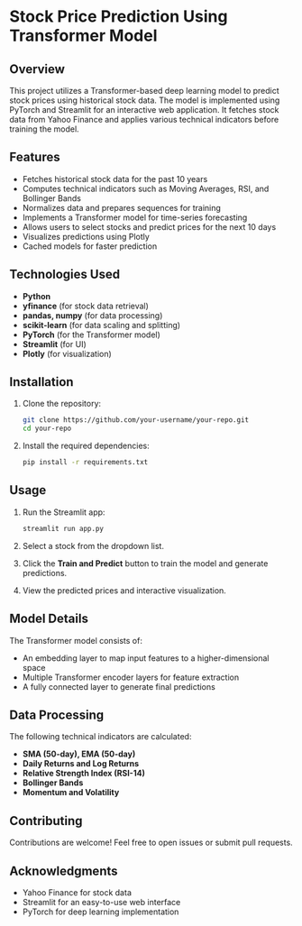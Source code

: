 # Stock Price Prediction Using Transformer Model

## Overview
This project utilizes a Transformer-based deep learning model to predict stock prices using historical stock data. The model is implemented using PyTorch and Streamlit for an interactive web application. It fetches stock data from Yahoo Finance and applies various technical indicators before training the model.

## Features
- Fetches historical stock data for the past 10 years
- Computes technical indicators such as Moving Averages, RSI, and Bollinger Bands
- Normalizes data and prepares sequences for training
- Implements a Transformer model for time-series forecasting
- Allows users to select stocks and predict prices for the next 10 days
- Visualizes predictions using Plotly
- Cached models for faster prediction

## Technologies Used
- **Python**
- **yfinance** (for stock data retrieval)
- **pandas, numpy** (for data processing)
- **scikit-learn** (for data scaling and splitting)
- **PyTorch** (for the Transformer model)
- **Streamlit** (for UI)
- **Plotly** (for visualization)

## Installation
1. Clone the repository:
   ```sh
   git clone https://github.com/your-username/your-repo.git
   cd your-repo
   ```

2. Install the required dependencies:
   ```sh
   pip install -r requirements.txt
   ```

## Usage
1. Run the Streamlit app:
   ```sh
   streamlit run app.py
   ```

2. Select a stock from the dropdown list.
3. Click the **Train and Predict** button to train the model and generate predictions.
4. View the predicted prices and interactive visualization.

## Model Details
The Transformer model consists of:
- An embedding layer to map input features to a higher-dimensional space
- Multiple Transformer encoder layers for feature extraction
- A fully connected layer to generate final predictions

## Data Processing
The following technical indicators are calculated:
- **SMA (50-day), EMA (50-day)**
- **Daily Returns and Log Returns**
- **Relative Strength Index (RSI-14)**
- **Bollinger Bands**
- **Momentum and Volatility**

## Contributing
Contributions are welcome! Feel free to open issues or submit pull requests.

## Acknowledgments
- Yahoo Finance for stock data
- Streamlit for an easy-to-use web interface
- PyTorch for deep learning implementation

